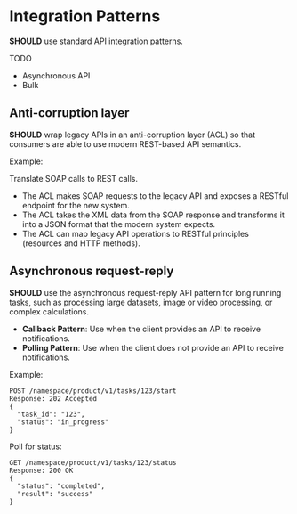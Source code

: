 # Integration Patterns

**SHOULD** use standard API integration patterns.

TODO

- Asynchronous API
- Bulk

## Anti-corruption layer

**SHOULD** wrap legacy APIs in an anti-corruption layer (ACL) so that consumers are able to use modern REST-based API semantics.

Example:

Translate SOAP calls to REST calls.

- The ACL makes SOAP requests to the legacy API and exposes a RESTful endpoint for the new system.
- The ACL takes the XML data from the SOAP response and transforms it into a JSON format that the modern system expects.
- The ACL can map legacy API operations to RESTful principles (resources and HTTP methods).

## Asynchronous request-reply

**SHOULD** use the asynchronous request-reply API pattern for long running tasks, such as processing large datasets, image or video processing, or complex calculations.

- **Callback Pattern**: Use when the client provides an API to receive notifications.
- **Polling Pattern**: Use when the client does not provide an API to receive notifications.

Example:

``` text
POST /namespace/product/v1/tasks/123/start
Response: 202 Accepted
{
  "task_id": "123",
  "status": "in_progress"
}
```

Poll for status:

``` text
GET /namespace/product/v1/tasks/123/status
Response: 200 OK
{
  "status": "completed",
  "result": "success"
}
```
